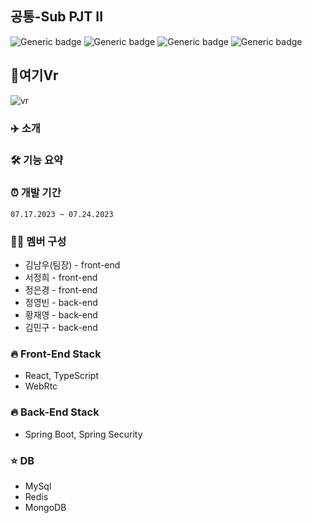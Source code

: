 ## 공통-Sub PJT II
![Generic badge](https://img.shields.io/badge/pycharm-3.8-yellowgreen.svg) ![Generic badge](https://img.shields.io/badge/Robo3T-1.4.4-green.svg) ![Generic badge](https://img.shields.io/badge/mongoDB-5.0-orange.svg) ![Generic badge](https://img.shields.io/badge/Flask-2.0.1-blue.svg)

 

## 🔗여기Vr
![vr](https://github.com/wjddudqls96/java/assets/59672589/4a680cbf-9663-4d63-8d64-a9b980d5fe52) 


### ✈️ 소개

    
### 🛠 기능 요약 

### ⏰ 개발 기간
    07.17.2023 ~ 07.24.2023

### 👩‍💻 멤버 구성
- 김남우(팀장) - front-end
- 서정희 - front-end
- 정은경 - front-end
- 정영빈 - back-end
- 황재영 - back-end
- 김민구 - back-end

### 🔥 Front-End Stack
- React, TypeScript
- WebRtc

### 🔥 Back-End Stack
- Spring Boot, Spring Security

### ⭐ DB
- MySql
- Redis
- MongoDB 

